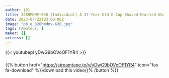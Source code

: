 ```yaml
---
author: j91
title: 328HMDNV-630 [Individual] A 37-Year-Old G-Cup Shaved Married Woman Is Taught POV. A Wife With Huge Breasts Who Has No Experience Other Than Her Husband Is Addicted To A Young Man’s Young Meat Stick
date: 2023-07-22T03:00:00Z
image: "pb_e_328hmdnv-630.jpg"
tags: [Amateur, ]
maker: []
actress: []
---
```



{{< youtubepl yDwG9bOVoOF1YR4 >}}
###

{{% button href="https://streamtape.to/v/yDwG9bOVoOF1YR4" icon="fas fa-download" %}}download this video{{% /button %}}

